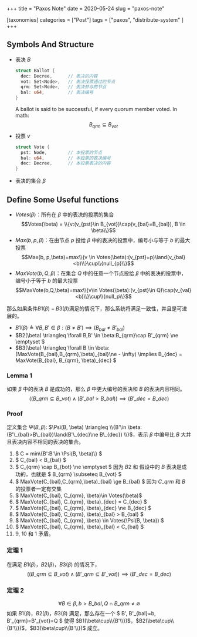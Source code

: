 +++
title = "Paxos Note"
date = 2020-05-24
slug = "paxos-note"

[taxonomies]
categories =  ["Post"]
tags = ["paxos", "distribute-system" ]
+++

## Symbols And Structure
- 表决 $B$
    ```rs
    struct Ballot {
      dec: Decree,      // 表决的内容
      vot: Set<Node>,   // 表决投票通过的节点
      qrm: Set<Node>,   // 表决参与的节点
      bal: u64,         // 表决编号
    }
    ```
    A ballot is said to be successful, if every quorum member voted. In math:
    $$ B_{qrm} \subseteq B_{vot} $$
- 投票 $v$
    ```rs
    struct Vote {
      pst: Node,        // 本投票的节点
      bal: u64,         // 本投票的表决编号
      dec: Decree,      // 本投票表决的内容
    }
    ```
- 表决的集合 $\beta$

<!-- more -->

## Define Some Useful functions
- $Votes(\beta)$：所有在 $\beta$ 中的表决的投票的集合
$$Votes(\beta) = \\{v:(v_{pst}\in B_{vot})\cap(v_{bal}=B_{bal}), B \in \beta\\}$$
- $Max(b, p, \beta)$：在由节点 $p$ 投给 $\beta$ 中的表决的投票中，编号小与等于 $b$ 的最大投票
$$Max(b, p,\beta)=max\\{v \in Votes(\beta):(v_{pst}=p)\land(v_{bal}<b)\\}\cup\\{null_{p}\\}$$
- $MaxVote(b, Q, \beta)$：在集合 $Q$ 中的任意一个节点投给 $\beta$ 中的表决的投票中，编号小于等于 $b$ 的最大投票
    $$MaxVote(b,Q,\beta)=max\\{v\in Votes(\beta):(v_{pst}\in Q)\cap(v_{val}<b)\\}\cup\\{null_p\\}$$

那么如果条件$B1(\beta)-B3(\beta)$满足的情况下，那么系统将满足一致性，并且是可进展的。
- $B1(\beta) \triangleq \forall B,B' \in \beta:(B \ne B') \implies (B_{bal} \ne B'_{bal})$
- $B2(\beta) \triangleq \forall B,B' \in \beta:B\_{qrm}\cap B'_{qrm} \ne \emptyset $
- $B3(\beta) \triangleq \forall B \in \beta: (MaxVote(B\_{bal},B_{qrm},\beta)\_{bal}\ne - \infty) \implies B\_{dec} = MaxVote(B\_{bal}, B\_{qrm}, \beta)\_{dec} $

### Lemma 1
如果 $\beta$ 中的表决 $B$ 是成功的，那么 $\beta$ 中更大编号的表决和 $B$ 的表决内容相同。
$$ ((B\_{qrm} \subseteq B\_{vot})\land(B'\_{bal}>B\_{bal})) \implies (B'\_{dec}=B\_{dec}) $$

### Proof
定义集合 $\Psi(B, \beta)$: $\Psi(B, \beta) \triangleq \\{B'\in \beta:(B'\_{bal}>B\_{bal})\land(B'\_{dec}\ne B\_{dec}) \\}$，表示 $\beta$ 中编号比 $B$ 大并且表决内容不相同的表决的集合。
1. $ C = min\\{B':B'\in \Psi(B, \beta)\\} $
2. $ C\_{bal} < B\_{bal} $
3. $ C\_{qrm} \cap B\_{bot} \ne \emptyset $
    因为 $B2$ 和 假设中的 $B$ 表决是成功的，也就是 $ B\_{qrm} \subseteq B\_{vot} $
4. $ MaxVote(C\_{bal},C\_{qrm},\beta)\_{bal} \ge B\_{bal} $
    因为 $C\_{qrm}$ 和 $B$ 的投票者一定有交集
1. $ MaxVote(C\_{bal}, C\_{qrm}, \beta)\in Votes(\beta)$
2. $ MaxVote(C\_{bal}, C\_{qrm}, \beta)\_{dec} = C\_{dec} $
3. $ MaxVote(C\_{bal}, C\_{qrm}, \beta)\_{dec} \ne B\_{dec} $
4. $ MaxVote(C\_{bal}, C\_{qrm}, \beta)\_{bal} > B\_{bal} $
5. $ MaxVote(C\_{bal}, C\_{qrm}, \beta) \in Votes(\Psi(B, \beta)) $
6. $ MaxVote(C\_{bal}, C\_{qrm}, \beta)\_{bal} < C\_{bal} $
7. 9, 10 和 1 矛盾。

### 定理 1
在满足 $B1(\beta)$，$B2(\beta)$，$B3(\beta)$ 的情况下，
$$((B\_{qrm} \subseteq B\_{vot})\land(B'\_{qrm}\subseteq B'\_{vot})) \implies (B'\_{dec} = B\_{dec}) $$

### 定理 2
$$ \forall B\in\beta, b > B\_{bal}, Q \cap B\_{qrm} \ne \emptyset $$ 如果 $B1(\beta)$，$B2(\beta)$，$B3(\beta)$ 满足，那么存在一个 $ B', B'\_{bal}=b, B'\_{qrm}=B'\_{vot}=Q $ 使得 $B1(\beta\cup\\{B'\\})$，$B2(\beta\cup\\{B'\\})$，$B3(\beta\cup\\{B'\\})$ 成立。
